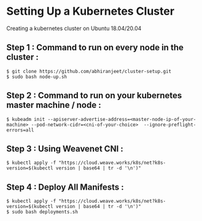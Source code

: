 # Setting Up a Kubernetes Cluster
Creating a kubernetes cluster on Ubuntu 18.04/20.04

## Step 1 : Command to run on every node in the cluster :
```
$ git clone https://github.com/abhiranjeet/cluster-setup.git
$ sudo bash node-up.sh
```

## Step 2 : Command to run on your kubernetes master machine / node :
```
$ kubeadm init --apiserver-advertise-address=<master-node-ip-of-your-machine> --pod-network-cidr=<cni-of-your-choice>  --ignore-preflight-errors=all
```

## Step 3 : Using Weavenet CNI :
```
$ kubectl apply -f "https://cloud.weave.works/k8s/net?k8s-version=$(kubectl version | base64 | tr -d '\n')"
```

## Step 4 : Deploy All Manifests :
```
$ kubectl apply -f "https://cloud.weave.works/k8s/net?k8s-version=$(kubectl version | base64 | tr -d '\n')"
$ sudo bash deployments.sh
```
